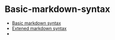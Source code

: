# Basic-markdown-syntax

- [Basic markdown syntax](https://www.markdownguide.org/basic-syntax/)
- [Extened markdown syntax](https://www.markdownguide.org/extended-syntax/)
- 
